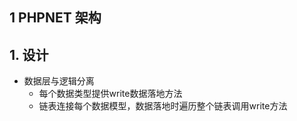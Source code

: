 ## 1 PHPNET 架构

## 1. 设计
* 数据层与逻辑分离
	* 每个数据类型提供write数据落地方法
	* 链表连接每个数据模型，数据落地时遍历整个链表调用write方法






